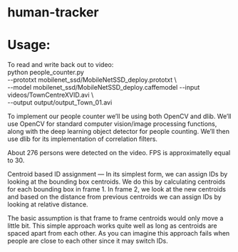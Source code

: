 # human-tracker

# Usage: 

To read and write back out to video: \
  python people_counter.py \
  --prototxt mobilenet_ssd/MobileNetSSD_deploy.prototxt \ \
	--model mobilenet_ssd/MobileNetSSD_deploy.caffemodel --input videos/TownCentreXVID.avi \ \
	--output output/output_Town_01.avi
  
To implement our people counter we’ll be using both OpenCV and dlib. We’ll use OpenCV for standard computer vision/image processing functions, along with the deep learning object detector for people counting. We’ll then use dlib for its implementation of correlation filters.

About 276 persons were detected on the video. FPS is approximatelly equal to 30.

Centroid based ID assignment — In its simplest form, we can assign IDs by looking at the bounding box centroids. We do this by calculating centroids for each bounding box in frame 1. In frame 2, we look at the new centroids and based on the distance from previous centroids we can assign IDs by looking at relative distance. 

The basic assumption is that frame to frame centroids would only move a little bit. This simple approach works quite well as long as centroids are spaced apart from each other. As you can imagine this approach fails when people are close to each other since it may switch IDs. 
